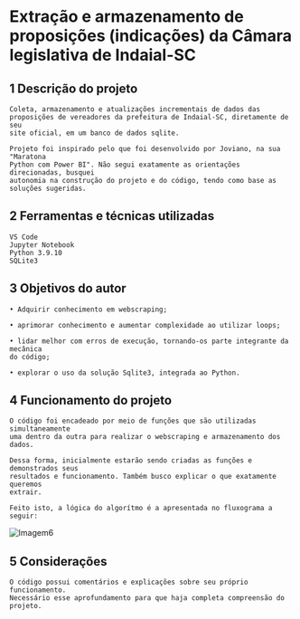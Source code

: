 # Extração e armazenamento de proposições (indicações) da Câmara legislativa de Indaial-SC


## 1 Descrição do projeto

	Coleta, armazenamento e atualizações incrementais de dados das
	proposições de vereadores da prefeitura de Indaial-SC, diretamente de seu
	site oficial, em um banco de dados sqlite.

	Projeto foi inspirado pelo que foi desenvolvido por Joviano, na sua "Maratona
	Python com Power BI". Não segui exatamente as orientações direcionadas, busquei
	autonomia na construção do projeto e do código, tendo como base as soluções sugeridas.

## 2 Ferramentas e técnicas utilizadas
	
	VS Code
	Jupyter Notebook
	Python 3.9.10
	SQLite3

## 3 Objetivos do autor

	• Adquirir conhecimento em webscraping;

	• aprimorar conhecimento e aumentar complexidade ao utilizar loops;

	• lidar melhor com erros de execução, tornando-os parte integrante da mecânica
	do código;

	• explorar o uso da solução Sqlite3, integrada ao Python.

## 4 Funcionamento do projeto

	O código foi encadeado por meio de funções que são utilizadas simultaneamente
	uma dentro da outra para realizar o webscraping e armazenamento dos dados.

	Dessa forma, inicialmente estarão sendo criadas as funções e demonstrados seus
	resultados e funcionamento. Também busco explicar o que exatamente queremos
	extrair.

	Feito isto, a lógica do algorítmo é a apresentada no fluxograma a seguir:

![Imagem6](https://user-images.githubusercontent.com/126031404/236707106-6251938d-0a45-4887-bad8-6f0a76f83651.svg)

## 5 Considerações

	O código possui comentários e explicações sobre seu próprio funcionamento.
	Necessário esse aprofundamento para que haja completa compreensão do projeto.
